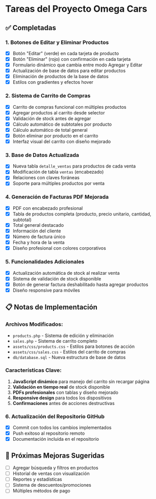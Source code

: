 # Tareas del Proyecto Omega Cars

## ✅ Completadas

### 1. Botones de Editar y Eliminar Productos
- [x] Botón "Editar" (verde) en cada tarjeta de producto
- [x] Botón "Eliminar" (rojo) con confirmación en cada tarjeta
- [x] Formulario dinámico que cambia entre modo Agregar y Editar
- [x] Actualización de base de datos para editar productos
- [x] Eliminación de productos de la base de datos
- [x] Estilos con gradientes y efectos hover

### 2. Sistema de Carrito de Compras
- [x] Carrito de compras funcional con múltiples productos
- [x] Agregar productos al carrito desde selector
- [x] Validación de stock antes de agregar
- [x] Cálculo automático de subtotales por producto
- [x] Cálculo automático de total general
- [x] Botón eliminar por producto en el carrito
- [x] Interfaz visual del carrito con diseño mejorado

### 3. Base de Datos Actualizada
- [x] Nueva tabla `detalle_ventas` para productos de cada venta
- [x] Modificación de tabla `ventas` (encabezado)
- [x] Relaciones con claves foráneas
- [x] Soporte para múltiples productos por venta

### 4. Generación de Facturas PDF Mejorada
- [x] PDF con encabezado profesional
- [x] Tabla de productos completa (producto, precio unitario, cantidad, subtotal)
- [x] Total general destacado
- [x] Información del cliente
- [x] Número de factura único
- [x] Fecha y hora de la venta
- [x] Diseño profesional con colores corporativos

### 5. Funcionalidades Adicionales
- [x] Actualización automática de stock al realizar venta
- [x] Sistema de validación de stock disponible
- [x] Botón de generar factura deshabilitado hasta agregar productos
- [x] Diseño responsive para móviles

## 📋 Notas de Implementación

### Archivos Modificados:
- `products.php` - Sistema de edición y eliminación
- `sales.php` - Sistema de carrito completo
- `assets/css/products.css` - Estilos para botones de acción
- `assets/css/sales.css` - Estilos del carrito de compras
- `db/database.sql` - Nueva estructura de base de datos

### Características Clave:
1. **JavaScript dinámico** para manejo del carrito sin recargar página
2. **Validación en tiempo real** de stock disponible
3. **PDFs profesionales** con tablas y diseño mejorado
4. **Responsive design** para todos los dispositivos
5. **Confirmaciones** antes de acciones destructivas

### 6. Actualización del Repositorio GitHub
- [x] Commit con todos los cambios implementados
- [x] Push exitoso al repositorio remoto
- [x] Documentación incluida en el repositorio

## 🔄 Próximas Mejoras Sugeridas
- [ ] Agregar búsqueda y filtros en productos
- [ ] Historial de ventas con visualización
- [ ] Reportes y estadísticas
- [ ] Sistema de descuentos/promociones
- [ ] Múltiples métodos de pago
